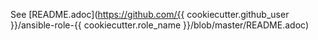 See [README.adoc](https://github.com/{{ cookiecutter.github_user }}/ansible-role-{{ cookiecutter.role_name }}/blob/master/README.adoc)
